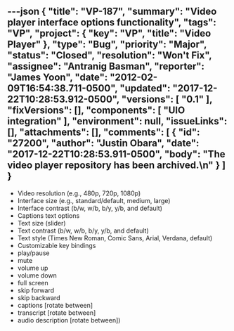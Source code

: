---json
{
  "title": "VP-187",
  "summary": "Video player interface options functionality",
  "tags": "VP",
  "project": {
    "key": "VP",
    "title": "Video Player"
  },
  "type": "Bug",
  "priority": "Major",
  "status": "Closed",
  "resolution": "Won't Fix",
  "assignee": "Antranig Basman",
  "reporter": "James Yoon",
  "date": "2012-02-09T16:54:38.711-0500",
  "updated": "2017-12-22T10:28:53.912-0500",
  "versions": [
    "0.1"
  ],
  "fixVersions": [],
  "components": [
    "UIO integration"
  ],
  "environment": null,
  "issueLinks": [],
  "attachments": [],
  "comments": [
    {
      "id": "27200",
      "author": "Justin Obara",
      "date": "2017-12-22T10:28:53.911-0500",
      "body": "The video player repository has been archived.\n"
    }
  ]
}
---
* Video resolution (e.g., 480p, 720p, 1080p)
* Interface size (e.g., standard/default, medium, large)
* Interface contrast (b/w, w/b, b/y, y/b, and default)
* Captions text options
* Text size (slider)
* Text contrast (b/w, w/b, b/y, y/b, and default)
* Text style (Times New Roman, Comic Sans, Arial, Verdana, default)
* Customizable key bindings
* play/pause
* mute
* volume up
* volume down
* full screen
* skip forward
* skip backward
* captions \[rotate between]
* transcript \[rotate between]
* audio description \[rotate between])

        
